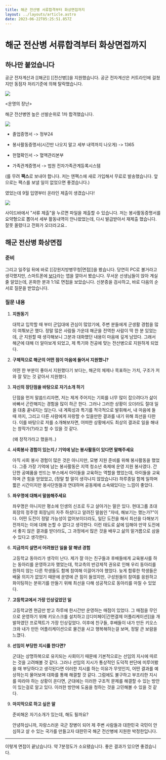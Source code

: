 ```yaml
---
title: 해군 전산병 서류합격부터 화상면접까지
layout: ../layouts/article.astro
date: 2023-06-22T05:25:51.857Z
---
```


# 해군 전산병 서류합격부터 화상면접까지

## 하나만 붙었습니다

공군 전자계산과 [[해군]] [[전산병]]을 지원했습니다. 공군 전자계산은 커트라인에 걸쳤지만 동점자 처리기준에 의해 탈락했습니다.

![](../images/b3556bac-86ed-4629-bc12-333cead12346.png)

<운명의 장난>

해군 전산병엔 높은 선발순위로 1차 합격했습니다.

![](../images/fa517f9a-9686-438f-ad50-15f3d045522b.png)

- 졸업증명서 -> 정부24

- 봉사활동증명서(시간만 나오지 말고 세부 내역까지 나오게) -> 1365

- 헌혈확인서 -> 혈액관리본부

- 가족관계증명서 -> 법원 전자가족관계등록시스템

(를 무려 **팩스**로 보내야 합니다. 저는 엔펙스에 새로 가입해서 무료로 발송했습니다. 앞으로는 팩스를 보낼 일이 없었으면 좋겠습니다.)

였었는데 9월 입영부터 온라인 제출이 생겼습니다!

![](../images/9cb91eb3-5191-44b9-b9df-4084a00c4f17.png)

사이드바에서 "서류 제출"을 누르면 파일을 제출할 수 있습니다. 저는 봉사활동증명서를 요약형으로 뽑아서 세부 활동내역이 안나왔었는데, 다시 발급받아서 재제출 했습니다. 잘못 올렸다고 전화가 오더라고요..

## 해군 전산병 화상면접

### 준비

그리고 일주일 뒤에 바로 [[강원지방병무청|면접]]을 봤습니다. 당연히 PC로 볼거라고 생각했지만, 스마트폰에 [보다](https://play.google.com/store/apps/details?id=zone.cloudboda)라는 앱을 깔아서 봤습니다. 무서운 선생님들이 앉아 계실줄 알았는데, 온화한 분과 1:1로 면접을 보았습니다. 신분증을 검사하고, 바로 다음의 순서로 질문을 받았습니다.

### 질문 내용

1. **지원동기**

   대학교 입학할 때 부터 군입대에 관심이 많았기에, 주변 분들에게 군생활 경험을 많이 여쭤보곤 했다. 정말 많은 사람들 가운데 해군을 전역한 사람이 딱 한 분 있었는데, 군 지원할 때 생각해보니 그분과 대화했던 내용이 마음에 깊게 남았다. 그래서 해군에 대해 더 알아보게 되었고, 제 특기와 전공에 맞는 전산병으로 지원하게 되었다.

2. **구체적으로 해군의 어떤 점이 마음에 들어서 지원했니?**

   어떤 한 부분이 좋아서 지원했다기 보다는, 해군의 체제나 목표하는 가치, 구조가 저와 잘 맞는 것 같아서 지원했다.

3. **자신의 장단점을 바탕으로 자기소개 하기**

   단점을 먼저 말씀드리자면, 저는 제게 주어지는 기회를 너무 많이 잡으려다가 삶이 바빠서 곤란해지는 경험을 많이 하곤 한다. 그러나 그러한 상황이 오더라도 절대 일을 대충 끝내지는 않는다. 내 계획성과 특기를 적극적으로 발휘해서, 내 마음에 들 때 까지, 그리고 다른 사람에게 자랑할 수 있을만한 결과를 내기 위해 최선을 다한다. 이를 바탕으로 저를 소개해보자면, 어떠한 상황에서도 최상의 결과로 일을 해내는 창작가(?)라고 할 수 있을 것 같다.

   (왜 창작가라고 했을까..)

4. **사회봉사 경험이 있는지 / 기억에 남는 봉사활동이 있다면 말해주세요**

   아직 사회 봉사 경험이 많은 것은 아니지만, 모병 지원 준비를 위해 봉사활동을 했었다. 그중 가장 기억에 남는 봉사활동은 지역 청소년 축제에 운영 지원 봉사였다. 간단한 공예품을 만드는 부스에서 아이들을 교육하는 역할을 했었는데, 아이들을 교육하며 큰 힘을 얻었었고, (정말 할 말이 생각나지 않았습니다) 하루종일 함께 일하며 짧은 시간이지만 봉사단원들과 연대하며 공동체에 소속돼있다는 느낌이 좋았다.

5. **좌우명에 대해서 말씀해주세요**

   좌우명은 아니지만 평소에 인생의 신조로 두고 살아가는 말은 있다. 현대그룹 초대 회장의 정주영 회장님이 자주 하셨다고 알려진 말씀인 "자네, 해보기는 했는가?"이다. 어떤 도전이 정말 가능성이 없어보이더라도, 일단 도전을 해서 최선을 다해보기 전까지는 이에 대해 논할 수 없다고 생각한다. 이런 태도로 삶에 임해야 만약 도전에서 좋지 않은 결과를 받더라도, 그 과정에서 많은 것을 배우고 삶의 밑거름으로 삼을 수 있다고 생각한다.

6. **지금까지 살면서 어려웠던 일을 잘 해낸 경험**

   고등학교 동아리가 생각이 난다. 제가 잘 아는 친구들과 후배들에게 교육봉사를 하는 동아리를 운영하고자 했었는데, 학교측의 반강제적 권유로 인해 우리 동아리를 원하지 않는 다른 학생들도 함께 참여해 이끌어가야 했었다. 늦게 합류한 학생들은 배울 의지가 없었기 때문에 운영에 큰 힘이 들었지만, 구성원들의 참여를 응원하고 화이팅하는 분위기를 만들기 위해 최선을 다해 성공적으로 동아리를 마칠 수 있었다.

7. **고등학교에서 가장 인상깊었던 일**

   고등학교엔 현금만 받고 하루에 한시간만 운영하는 매점이 있었다. 그 매점을 무인으로 운영하기 위해 키오스크를 설치하고 [[디미페이|간편결제 어플리케이션]]을 개발하였던 프로젝트가 가장 인상깊었다. 이후에 친구들, 후배들이 내가 만든 키오스크와 내가 만든 어플리케이션으로 물건을 사고 행복해하는걸 보며, 정말 큰 보람을 느꼈다.

8. **선임이 부당한 지시를 한다면?**

   군대는 상명하복으로 유지되는 사회이기 때문에 기본적으로는 선임의 지시에 따르는 것을 고려해볼 것 같다. 그러나 선임의 지시가 통상적인 도덕적 판단에 미루어봤을 때 부당하다고 생각된다면 이러한 지시를 하는 이유가 무엇인지, 어떤 결과를 예상하는지 물어보며 대화를 통해 해결할 것 같다. 그럼에도 불구하고 부조리한 지시를 따라야 하는 상황이 온다면, 군대에는 이러한 구조적 문제를 해결할 수 있는 방안이 있는걸로 알고 있다. 이러한 방안에 도움을 청하는 것을 고민해볼 수 있을 것 같다.

9. **마지막으로 하고 싶은 말**

   준비해온 자기소개가 있는데, 해도 될까요?

   안녕하십니까, 자랑스러운 국군 장병이 되어 제 주변 사람들과 대한민국 국민이 안심하고 살 수 있는 국가를 만들고자 대한민국 해군 전산병에 지원한 박정한입니다.

---

이렇게 면접이 끝났습니다. 약 7분정도가 소요됐습니다. 좋은 결과가 있으면 좋겠습니다.

